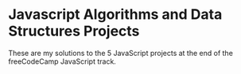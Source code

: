 # Javascript Algorithms and Data Structures Projects

These are my solutions to the 5 JavaScript projects at the end of the freeCodeCamp JavaScript track.